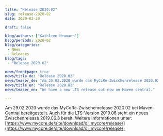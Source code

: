 ```yaml
---
title: "Release 2020.02"
slug: release-2020-02
date: 2020-02-29

draft: false

blog/authors: ["Kathleen Neumann"]
blog/periods: 2020-02
blog/categories:
 - News
 - Releases
blog/tags:
 - "Release 2020.02"

news/frontpage: true
news/title_de: "Release 2020.02"
news/teaser_de: "Am 29.02.2020 wurde das MyCoRe-Zwischenrelease 2020.02 bei Maven Central bereitgestellt."
news/title_en: "Release 2020.02"
news/teaser_en: "We have a new LTS release out now on Maven central."

---
```


Am 29.02.2020 wurde das MyCoRe-Zwischenrelease 2020.02  bei Maven Central bereitgestellt. Auch für die LTS-Version 2019.06 steht ein
neues Zwischenrelease 2019.06.3 bereit. Weitere Informationen unter: 
[https://www.mycore.de/site/download/dl_mycore/release/](https://www.mycore.de/site/download/dl_mycore/release/)
